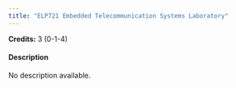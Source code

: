 ```yaml
---
title: "ELP721 Embedded Telecommunication Systems Laboratory"
---
```

**Credits:** 3 (0-1-4)

#### Description
No description available.